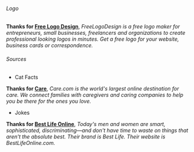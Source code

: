 ###### Logo
**Thanks for [Free Logo Design](https://www.freelogodesign.org/)**, *FreeLogoDesign is a free logo maker for entrepreneurs, small businesses, freelancers and organizations to create professional looking logos in minutes. Get a free logo for your website, business cards or correspondence.*

###### Sources
- Cat Facts

**Thanks for [Care](https://www.care.com)**, *Care.com is the world's largest online destination for care. We connect families with caregivers and caring companies to help you be there for the ones you love.*

- Jokes

**Thanks for [Best Life Online](https://bestlifeonline.com)**, *Today's men and women are smart, sophisticated, discriminating—and don't have time to waste on things that aren't the absolute best. Their brand is Best Life. Their website is BestLifeOnline.com.*
